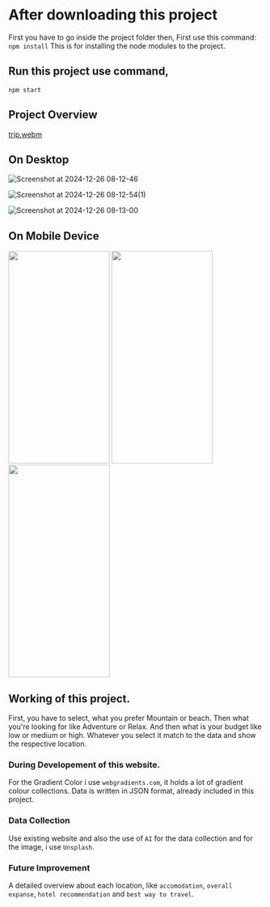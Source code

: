 # After downloading this project

First you have to go inside the project folder then,
First use this command: `npm install`
This is for installing the node modules to the project.

## Run this project use command,

`npm start`

## Project Overview

[trip.webm](https://github.com/user-attachments/assets/0b75710e-6a34-49da-af59-76d4109201ed)

## On Desktop

![Screenshot at 2024-12-26 08-12-46](https://github.com/user-attachments/assets/fb8b64c7-2c63-4e55-9fd1-0448421a70a4)

![Screenshot at 2024-12-26 08-12-54(1)](https://github.com/user-attachments/assets/0a90dce2-b707-4123-81c1-ce081fadf770)

![Screenshot at 2024-12-26 08-13-00](https://github.com/user-attachments/assets/36b945b1-e640-402b-a925-cc9b8cbba2cd)

## On Mobile Device

<img src="https://github.com/user-attachments/assets/db29bce8-8bdb-4afe-983c-fd1252b4c3f7" width="200" height="420"> <img src="https://github.com/user-attachments/assets/aa385deb-48e7-474e-a552-4eb9d01fb97b" width="200" height="420"> <img src="https://github.com/user-attachments/assets/3433c90e-602a-4270-aec4-2d5733c058ba" width="200" height="420">

## Working of this project.

First, you have to select, what you prefer Mountain or beach. Then what you're looking for like Adventure or Relax. And then what is your budget like low or medium or high. Whatever you select it match to the data and show the respective location.  

### During Developement of this website.

For the Gradient Color i use `webgradients.com`, it holds a lot of gradient colour collections.
Data is written in JSON format, already included in this project.

### Data Collection

Use existing website and also the use of `AI`  for the data collection and for the image, i use `Unsplash`.

### Future Improvement

A detailed overview about each location, like `accomodation`, `overall expanse`, `hotel recommendation` and `best way to travel`.
